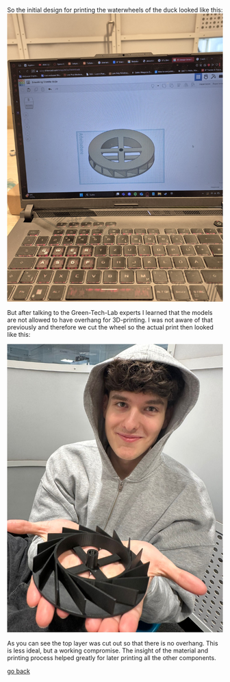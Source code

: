 So the initial design for printing the waterwheels of the duck looked like this:
![WaterwheelDesign](images/WaterwheelDesign.jpg)

But after talking to the Green-Tech-Lab experts I learned that the models are not allowed to have overhang for 3D-printing. I was not aware of that previously and therefore we cut the wheel so the actual print then looked like this:

![TheTestWaterwheelPrint](images/TheTestWaterwheelPrint.jpg)

As you can see the top layer was cut out so that there is no overhang. This is less ideal, but a working compromise. The insight of the material and printing process helped greatly for later printing all the other components.

[go back](/doc/PersonalDevelopmentPlan.md)